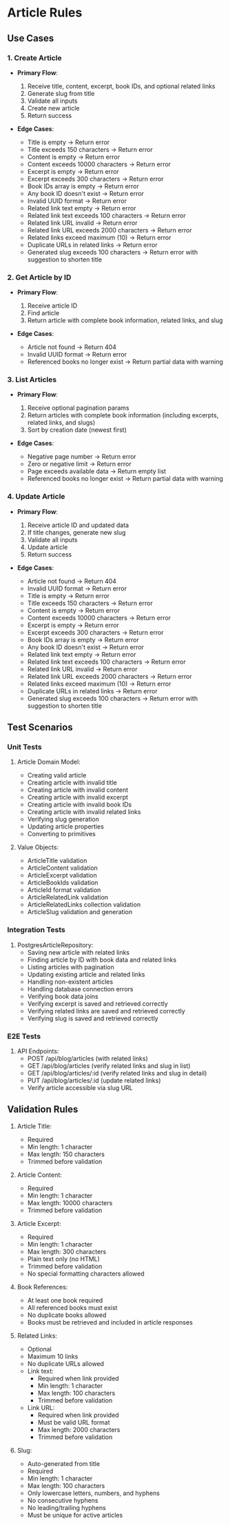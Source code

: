 # Article Rules

## Use Cases

### 1. Create Article
- **Primary Flow**:
  1. Receive title, content, excerpt, book IDs, and optional related links
  2. Generate slug from title
  3. Validate all inputs
  4. Create new article
  5. Return success

- **Edge Cases**:
  - Title is empty → Return error
  - Title exceeds 150 characters → Return error
  - Content is empty → Return error
  - Content exceeds 10000 characters → Return error
  - Excerpt is empty → Return error
  - Excerpt exceeds 300 characters → Return error
  - Book IDs array is empty → Return error
  - Any book ID doesn't exist → Return error
  - Invalid UUID format → Return error
  - Related link text empty → Return error
  - Related link text exceeds 100 characters → Return error
  - Related link URL invalid → Return error
  - Related link URL exceeds 2000 characters → Return error
  - Related links exceed maximum (10) → Return error
  - Duplicate URLs in related links → Return error
  - Generated slug exceeds 100 characters → Return error with suggestion to shorten title

### 2. Get Article by ID
- **Primary Flow**:
  1. Receive article ID
  2. Find article
  3. Return article with complete book information, related links, and slug

- **Edge Cases**:
  - Article not found → Return 404
  - Invalid UUID format → Return error
  - Referenced books no longer exist → Return partial data with warning

### 3. List Articles
- **Primary Flow**:
  1. Receive optional pagination params
  2. Return articles with complete book information (including excerpts, related links, and slugs)
  3. Sort by creation date (newest first)

- **Edge Cases**:
  - Negative page number → Return error
  - Zero or negative limit → Return error
  - Page exceeds available data → Return empty list
  - Referenced books no longer exist → Return partial data with warning

### 4. Update Article
- **Primary Flow**:
  1. Receive article ID and updated data
  2. If title changes, generate new slug
  3. Validate all inputs
  4. Update article
  5. Return success

- **Edge Cases**:
  - Article not found → Return 404
  - Invalid UUID format → Return error
  - Title is empty → Return error
  - Title exceeds 150 characters → Return error
  - Content is empty → Return error
  - Content exceeds 10000 characters → Return error
  - Excerpt is empty → Return error
  - Excerpt exceeds 300 characters → Return error
  - Book IDs array is empty → Return error
  - Any book ID doesn't exist → Return error
  - Related link text empty → Return error
  - Related link text exceeds 100 characters → Return error
  - Related link URL invalid → Return error
  - Related link URL exceeds 2000 characters → Return error
  - Related links exceed maximum (10) → Return error
  - Duplicate URLs in related links → Return error
  - Generated slug exceeds 100 characters → Return error with suggestion to shorten title

## Test Scenarios

### Unit Tests
1. Article Domain Model:
   - Creating valid article
   - Creating article with invalid title
   - Creating article with invalid content
   - Creating article with invalid excerpt
   - Creating article with invalid book IDs
   - Creating article with invalid related links
   - Verifying slug generation
   - Updating article properties
   - Converting to primitives

2. Value Objects:
   - ArticleTitle validation
   - ArticleContent validation
   - ArticleExcerpt validation
   - ArticleBookIds validation
   - ArticleId format validation
   - ArticleRelatedLink validation
   - ArticleRelatedLinks collection validation
   - ArticleSlug validation and generation

### Integration Tests
1. PostgresArticleRepository:
   - Saving new article with related links
   - Finding article by ID with book data and related links
   - Listing articles with pagination
   - Updating existing article and related links
   - Handling non-existent articles
   - Handling database connection errors
   - Verifying book data joins
   - Verifying excerpt is saved and retrieved correctly
   - Verifying related links are saved and retrieved correctly
   - Verifying slug is saved and retrieved correctly

### E2E Tests
1. API Endpoints:
   - POST /api/blog/articles (with related links)
   - GET /api/blog/articles (verify related links and slug in list)
   - GET /api/blog/articles/:id (verify related links and slug in detail)
   - PUT /api/blog/articles/:id (update related links)
   - Verify article accessible via slug URL

## Validation Rules

1. Article Title:
   - Required
   - Min length: 1 character
   - Max length: 150 characters
   - Trimmed before validation

2. Article Content:
   - Required
   - Min length: 1 character
   - Max length: 10000 characters
   - Trimmed before validation

3. Article Excerpt:
   - Required
   - Min length: 1 character
   - Max length: 300 characters
   - Plain text only (no HTML)
   - Trimmed before validation
   - No special formatting characters allowed

4. Book References:
   - At least one book required
   - All referenced books must exist
   - No duplicate books allowed
   - Books must be retrieved and included in article responses

5. Related Links:
   - Optional
   - Maximum 10 links
   - No duplicate URLs allowed
   - Link text:
     - Required when link provided
     - Min length: 1 character
     - Max length: 100 characters
     - Trimmed before validation
   - Link URL:
     - Required when link provided
     - Must be valid URL format
     - Max length: 2000 characters
     - Trimmed before validation

6. Slug:
   - Auto-generated from title
   - Required
   - Min length: 1 character
   - Max length: 100 characters
   - Only lowercase letters, numbers, and hyphens
   - No consecutive hyphens
   - No leading/trailing hyphens
   - Must be unique for active articles
